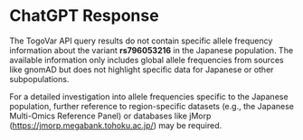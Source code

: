 # ChatGPT Response

The TogoVar API query results do not contain specific allele frequency information about the variant **rs796053216** in the Japanese population. The available information only includes global allele frequencies from sources like gnomAD but does not highlight specific data for Japanese or other subpopulations.

For a detailed investigation into allele frequencies specific to the Japanese population, further reference to region-specific datasets (e.g., the Japanese Multi-Omics Reference Panel) or databases like jMorp (https://jmorp.megabank.tohoku.ac.jp/) may be required.

